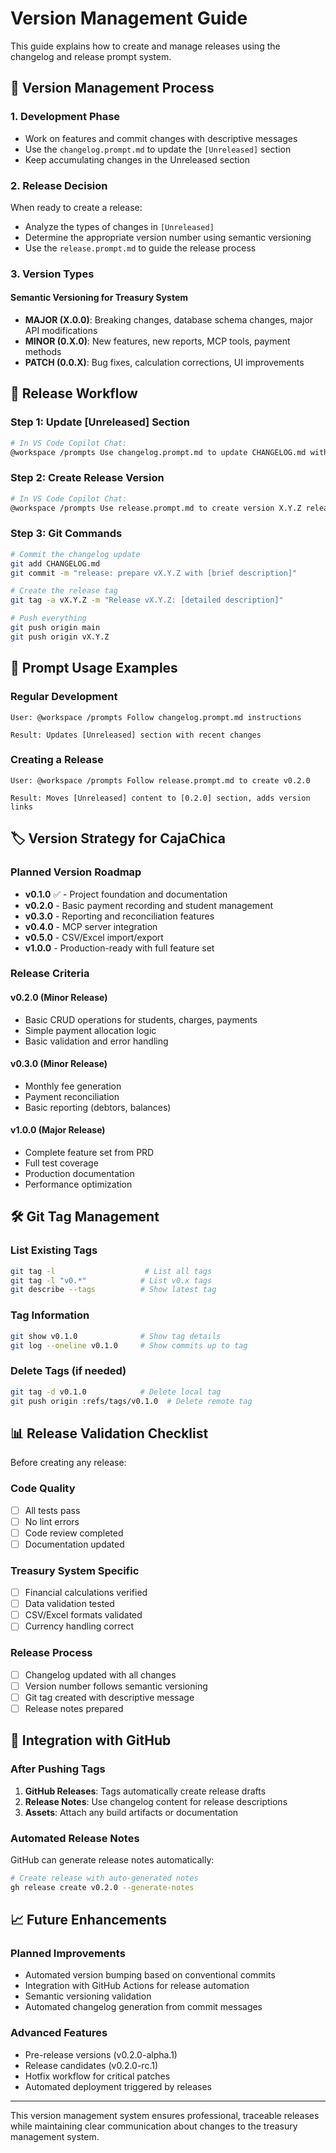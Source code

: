 # Version Management Guide

This guide explains how to create and manage releases using the changelog and release prompt system.

## 🎯 **Version Management Process**

### **1. Development Phase**
- Work on features and commit changes with descriptive messages
- Use the `changelog.prompt.md` to update the `[Unreleased]` section
- Keep accumulating changes in the Unreleased section

### **2. Release Decision**
When ready to create a release:
- Analyze the types of changes in `[Unreleased]`
- Determine the appropriate version number using semantic versioning
- Use the `release.prompt.md` to guide the release process

### **3. Version Types**

#### **Semantic Versioning for Treasury System**
- **MAJOR (X.0.0)**: Breaking changes, database schema changes, major API modifications
- **MINOR (0.X.0)**: New features, new reports, MCP tools, payment methods
- **PATCH (0.0.X)**: Bug fixes, calculation corrections, UI improvements

## 🔄 **Release Workflow**

### **Step 1: Update [Unreleased] Section**
```bash
# In VS Code Copilot Chat:
@workspace /prompts Use changelog.prompt.md to update CHANGELOG.md with recent changes
```

### **Step 2: Create Release Version**
```bash
# In VS Code Copilot Chat:
@workspace /prompts Use release.prompt.md to create version X.Y.Z release
```

### **Step 3: Git Commands**
```bash
# Commit the changelog update
git add CHANGELOG.md
git commit -m "release: prepare vX.Y.Z with [brief description]"

# Create the release tag
git tag -a vX.Y.Z -m "Release vX.Y.Z: [detailed description]"

# Push everything
git push origin main
git push origin vX.Y.Z
```

## 📝 **Prompt Usage Examples**

### **Regular Development**
```
User: @workspace /prompts Follow changelog.prompt.md instructions

Result: Updates [Unreleased] section with recent changes
```

### **Creating a Release**
```
User: @workspace /prompts Follow release.prompt.md to create v0.2.0

Result: Moves [Unreleased] content to [0.2.0] section, adds version links
```

## 🏷️ **Version Strategy for CajaChica**

### **Planned Version Roadmap**
- **v0.1.0** ✅ - Project foundation and documentation
- **v0.2.0** - Basic payment recording and student management
- **v0.3.0** - Reporting and reconciliation features
- **v0.4.0** - MCP server integration
- **v0.5.0** - CSV/Excel import/export
- **v1.0.0** - Production-ready with full feature set

### **Release Criteria**

#### **v0.2.0 (Minor Release)**
- Basic CRUD operations for students, charges, payments
- Simple payment allocation logic
- Basic validation and error handling

#### **v0.3.0 (Minor Release)**  
- Monthly fee generation
- Payment reconciliation
- Basic reporting (debtors, balances)

#### **v1.0.0 (Major Release)**
- Complete feature set from PRD
- Full test coverage
- Production documentation
- Performance optimization

## 🛠️ **Git Tag Management**

### **List Existing Tags**
```bash
git tag -l                    # List all tags
git tag -l "v0.*"            # List v0.x tags
git describe --tags          # Show latest tag
```

### **Tag Information**
```bash
git show v0.1.0              # Show tag details
git log --oneline v0.1.0     # Show commits up to tag
```

### **Delete Tags (if needed)**
```bash
git tag -d v0.1.0            # Delete local tag
git push origin :refs/tags/v0.1.0  # Delete remote tag
```

## 📊 **Release Validation Checklist**

Before creating any release:

### **Code Quality**
- [ ] All tests pass
- [ ] No lint errors
- [ ] Code review completed
- [ ] Documentation updated

### **Treasury System Specific**
- [ ] Financial calculations verified
- [ ] Data validation tested
- [ ] CSV/Excel formats validated
- [ ] Currency handling correct

### **Release Process**
- [ ] Changelog updated with all changes
- [ ] Version number follows semantic versioning
- [ ] Git tag created with descriptive message
- [ ] Release notes prepared

## 🔗 **Integration with GitHub**

### **After Pushing Tags**
1. **GitHub Releases**: Tags automatically create release drafts
2. **Release Notes**: Use changelog content for release descriptions
3. **Assets**: Attach any build artifacts or documentation

### **Automated Release Notes**
GitHub can generate release notes automatically:
```bash
# Create release with auto-generated notes
gh release create v0.2.0 --generate-notes
```

## 📈 **Future Enhancements**

### **Planned Improvements**
- Automated version bumping based on conventional commits
- Integration with GitHub Actions for release automation
- Semantic versioning validation
- Automated changelog generation from commit messages

### **Advanced Features**
- Pre-release versions (v0.2.0-alpha.1)
- Release candidates (v0.2.0-rc.1)  
- Hotfix workflow for critical patches
- Automated deployment triggered by releases

---

This version management system ensures professional, traceable releases while maintaining clear communication about changes to the treasury management system.